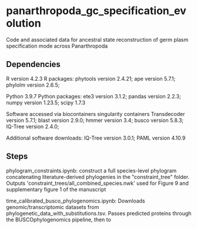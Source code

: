 # panarthropoda_gc_specification_evolution
Code and associated data for ancestral state reconstruction of germ plasm specification mode across Panarthropoda

## Dependencies 
R version 4.2.3
R packages: phytools version 2.4.21; ape version 5.7.1; phylolm version 2.6.5;

Python 3.9.7
Python packages: ete3 version 3.1.2; pandas version 2.2.3; numpy version 1.23.5; scipy 1.7.3

Software accessed via biocontainers singularity containers
Transdecoder version 5.7.1;
blast version 2.9.0;
hmmer version 3.4;
busco version 5.8.3;
IQ-Tree version 2.4.0;

Additional software downloads:
IQ-Tree version 3.0.1;
PAML version 4.10.9

## Steps
phylogram_constraints.ipynb: construct a full species-level phylogram concatenating literature-derived phylogenies in the "constraint_tree" folder. Outputs 'constraint_trees/all_combined_species.nwk' used for Figure 9 and supplementary figure 1 of the manuscript

time_calibrated_busco_phylogenomics.ipynb: Downloads genomic/transcriptomic datasets from phylogenetic_data_with_substitutions.tsv. Passes predicted proteins through the BUSCOphylogenomics pipeline, then to 

